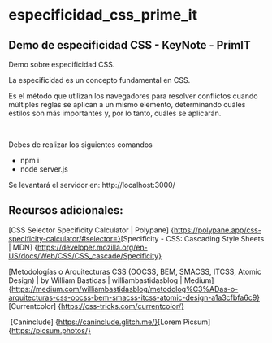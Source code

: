# especificidad_css_prime_it

## Demo de especificidad CSS - KeyNote - PrimIT

Demo sobre especificidad CSS.

La especificidad es un concepto fundamental en CSS. ​

Es el método que utilizan los navegadores para resolver conflictos cuando múltiples reglas se aplican a un mismo elemento, determinando cuáles estilos son más importantes y, por lo tanto, cuáles se aplicarán.​

​


Debes de realizar los siguientes comandos

* npm i
* node server.js

Se levantará el servidor en:
http://localhost:3000/

## Recursos adicionales:
[CSS Selector Specificity Calculator | Polypane​] {https://polypane.app/css-specificity-calculator/#selector=}
​
[Specificity - CSS: Cascading Style Sheets | MDN​] {https://developer.mozilla.org/en-US/docs/Web/CSS/CSS_cascade/Specificity}

[Metodologías o Arquitecturas CSS (OOCSS, BEM, SMACSS, ITCSS, Atomic Design) | by William Bastidas | williambastidasblog | Medium​]{https://medium.com/williambastidasblog/metodolog%C3%ADas-o-arquitecturas-css-oocss-bem-smacss-itcss-atomic-design-a1a3cfbfa6c9}
​
[Currentcolor​] {https://css-tricks.com/currentcolor/}

​
[Caninclude​] {https://caninclude.glitch.me/}
​
[Lorem Picsum​] {https://picsum.photos/}
